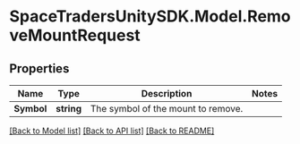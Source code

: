 # SpaceTradersUnitySDK.Model.RemoveMountRequest

## Properties

Name | Type | Description | Notes
------------ | ------------- | ------------- | -------------
**Symbol** | **string** | The symbol of the mount to remove. | 

[[Back to Model list]](../README.md#documentation-for-models) [[Back to API list]](../README.md#documentation-for-api-endpoints) [[Back to README]](../README.md)

